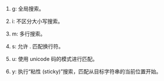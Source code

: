 1. g: 全局搜索。

2. i: 不区分大小写搜索。

3. m: 多行搜索。

4. s: 允许 . 匹配换行符。

5. u: 使用 unicode 码的模式进行匹配。

6. y: 执行“粘性 (sticky)”搜索，匹配从目标字符串的当前位置开始。
